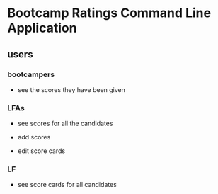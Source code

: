 # Bootcamp Ratings Command Line Application

## users

### bootcampers

*  see the scores they have been given

### LFAs

* see scores for all the candidates

* add scores

* edit score cards

### LF 

* see score cards for all candidates